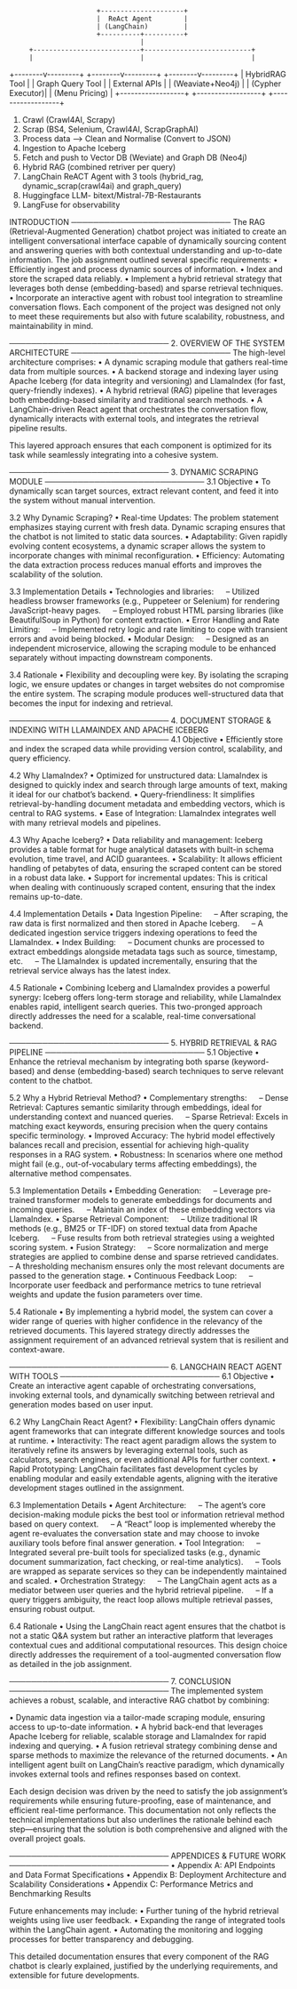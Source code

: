                           +---------------------+
                          |  ReAct Agent        |
                          | (LangChain)         |
                          +----------+----------+
                                     |
         +---------------------------+---------------------------+
         |                           |                           |
+--------v---------+        +--------v---------+        +--------v---------+
| HybridRAG Tool   |        | Graph Query Tool |        | External APIs   |
| (Weaviate+Neo4j) |        | (Cypher Executor)|        | (Menu Pricing)  |
+------------------+        +------------------+        +------------------+

1. Crawl (Crawl4AI, Scrapy)
2. Scrap (BS4, Selenium, Crawl4AI, ScrapGraphAI)
3. Process data --> Clean and Normalise (Convert to JSON) 
4. Ingestion to Apache Iceberg
5. Fetch and push to Vector DB (Weviate) and Graph DB (Neo4j)
6. Hybrid RAG (combined retriver per query)
7. LangChain ReACT Agent with 3 tools (hybrid_rag, dynamic_scrap(crawl4ai) and graph_query)
8. Huggingface LLM- bitext/Mistral-7B-Restaurants
9. LangFuse for observability


INTRODUCTION
─────────────────────────────
The RAG (Retrieval-Augmented Generation) chatbot project was initiated to create an intelligent conversational interface capable of dynamically sourcing content and answering queries with both contextual understanding and up-to-date information. The job assignment outlined several specific requirements:
• Efficiently ingest and process dynamic sources of information.
• Index and store the scraped data reliably.
• Implement a hybrid retrieval strategy that leverages both dense (embedding-based) and sparse retrieval techniques.
• Incorporate an interactive agent with robust tool integration to streamline conversation flows.
Each component of the project was designed not only to meet these requirements but also with future scalability, robustness, and maintainability in mind.

─────────────────────────────
2. OVERVIEW OF THE SYSTEM ARCHITECTURE
─────────────────────────────
The high-level architecture comprises:
• A dynamic scraping module that gathers real-time data from multiple sources.
• A backend storage and indexing layer using Apache Iceberg (for data integrity and versioning) and LlamaIndex (for fast, query-friendly indexes).
• A hybrid retrieval (RAG) pipeline that leverages both embedding-based similarity and traditional search methods.
• A LangChain-driven React agent that orchestrates the conversation flow, dynamically interacts with external tools, and integrates the retrieval pipeline results.

This layered approach ensures that each component is optimized for its task while seamlessly integrating into a cohesive system.

─────────────────────────────
3. DYNAMIC SCRAPING MODULE
─────────────────────────────
3.1 Objective
• To dynamically scan target sources, extract relevant content, and feed it into the system without manual intervention.

3.2 Why Dynamic Scraping?
• Real-time Updates: The problem statement emphasizes staying current with fresh data. Dynamic scraping ensures that the chatbot is not limited to static data sources.
• Adaptability: Given rapidly evolving content ecosystems, a dynamic scraper allows the system to incorporate changes with minimal reconfiguration.
• Efficiency: Automating the data extraction process reduces manual efforts and improves the scalability of the solution.

3.3 Implementation Details
• Technologies and libraries:
  – Utilized headless browser frameworks (e.g., Puppeteer or Selenium) for rendering JavaScript-heavy pages.
  – Employed robust HTML parsing libraries (like BeautifulSoup in Python) for content extraction.
• Error Handling and Rate Limiting:
  – Implemented retry logic and rate limiting to cope with transient errors and avoid being blocked.
• Modular Design:
  – Designed as an independent microservice, allowing the scraping module to be enhanced separately without impacting downstream components.

3.4 Rationale
• Flexibility and decoupling were key. By isolating the scraping logic, we ensure updates or changes in target websites do not compromise the entire system. The scraping module produces well-structured data that becomes the input for indexing and retrieval.

─────────────────────────────
4. DOCUMENT STORAGE & INDEXING WITH LLAMAINDEX AND APACHE ICEBERG
─────────────────────────────
4.1 Objective
• Efficiently store and index the scraped data while providing version control, scalability, and query efficiency.

4.2 Why LlamaIndex?
• Optimized for unstructured data: LlamaIndex is designed to quickly index and search through large amounts of text, making it ideal for our chatbot’s backend.
• Query-friendliness: It simplifies retrieval-by-handling document metadata and embedding vectors, which is central to RAG systems.
• Ease of Integration: LlamaIndex integrates well with many retrieval models and pipelines.

4.3 Why Apache Iceberg?
• Data reliability and management: Iceberg provides a table format for huge analytical datasets with built-in schema evolution, time travel, and ACID guarantees.
• Scalability: It allows efficient handling of petabytes of data, ensuring the scraped content can be stored in a robust data lake.
• Support for incremental updates: This is critical when dealing with continuously scraped content, ensuring that the index remains up-to-date.

4.4 Implementation Details
• Data Ingestion Pipeline:
  – After scraping, the raw data is first normalized and then stored in Apache Iceberg.
  – A dedicated ingestion service triggers indexing operations to feed the LlamaIndex.
• Index Building:
  – Document chunks are processed to extract embeddings alongside metadata tags such as source, timestamp, etc.
  – The LlamaIndex is updated incrementally, ensuring that the retrieval service always has the latest index.

4.5 Rationale
• Combining Iceberg and LlamaIndex provides a powerful synergy: Iceberg offers long-term storage and reliability, while LlamaIndex enables rapid, intelligent search queries. This two-pronged approach directly addresses the need for a scalable, real-time conversational backend.

─────────────────────────────
5. HYBRID RETRIEVAL & RAG PIPELINE
─────────────────────────────
5.1 Objective
• Enhance the retrieval mechanism by integrating both sparse (keyword-based) and dense (embedding-based) search techniques to serve relevant content to the chatbot.

5.2 Why a Hybrid Retrieval Method?
• Complementary strengths:
  – Dense Retrieval: Captures semantic similarity through embeddings, ideal for understanding context and nuanced queries.
  – Sparse Retrieval: Excels in matching exact keywords, ensuring precision when the query contains specific terminology.
• Improved Accuracy: The hybrid model effectively balances recall and precision, essential for achieving high-quality responses in a RAG system. • Robustness: In scenarios where one method might fail (e.g., out-of-vocabulary terms affecting embeddings), the alternative method compensates.

5.3 Implementation Details
• Embedding Generation:
  – Leverage pre-trained transformer models to generate embeddings for documents and incoming queries.
  – Maintain an index of these embedding vectors via LlamaIndex.
• Sparse Retrieval Component:
  – Utilize traditional IR methods (e.g., BM25 or TF-IDF) on stored textual data from Apache Iceberg.
  – Fuse results from both retrieval strategies using a weighted scoring system. • Fusion Strategy:
  – Score normalization and merge strategies are applied to combine dense and sparse retrieved candidates.
  – A thresholding mechanism ensures only the most relevant documents are passed to the generation stage. • Continuous Feedback Loop:
  – Incorporate user feedback and performance metrics to tune retrieval weights and update the fusion parameters over time.

5.4 Rationale
• By implementing a hybrid model, the system can cover a wider range of queries with higher confidence in the relevancy of the retrieved documents. This layered strategy directly addresses the assignment requirement of an advanced retrieval system that is resilient and context-aware.

─────────────────────────────
6. LANGCHAIN REACT AGENT WITH TOOLS
─────────────────────────────
6.1 Objective
• Create an interactive agent capable of orchestrating conversations, invoking external tools, and dynamically switching between retrieval and generation modes based on user input.

6.2 Why LangChain React Agent?
• Flexibility: LangChain offers dynamic agent frameworks that can integrate different knowledge sources and tools at runtime.
• Interactivity: The react agent paradigm allows the system to iteratively refine its answers by leveraging external tools, such as calculators, search engines, or even additional APIs for further context.
• Rapid Prototyping: LangChain facilitates fast development cycles by enabling modular and easily extendable agents, aligning with the iterative development stages outlined in the assignment.

6.3 Implementation Details
• Agent Architecture:
  – The agent’s core decision-making module picks the best tool or information retrieval method based on query context.
  – A “React” loop is implemented whereby the agent re-evaluates the conversation state and may choose to invoke auxiliary tools before final answer generation. • Tool Integration:
  – Integrated several pre-built tools for specialized tasks (e.g., dynamic document summarization, fact checking, or real-time analytics).   – Tools are wrapped as separate services so they can be independently maintained and scaled. • Orchestration Strategy:
  – The LangChain agent acts as a mediator between user queries and the hybrid retrieval pipeline.   – If a query triggers ambiguity, the react loop allows multiple retrieval passes, ensuring robust output.

6.4 Rationale
• Using the LangChain react agent ensures that the chatbot is not a static Q&A system but rather an interactive platform that leverages contextual cues and additional computational resources. This design choice directly addresses the requirement of a tool-augmented conversation flow as detailed in the job assignment.

─────────────────────────────
7. CONCLUSION
─────────────────────────────
The implemented system achieves a robust, scalable, and interactive RAG chatbot by combining:

• Dynamic data ingestion via a tailor-made scraping module, ensuring access to up-to-date information.
• A hybrid back-end that leverages Apache Iceberg for reliable, scalable storage and LlamaIndex for rapid indexing and querying.
• A fusion retrieval strategy combining dense and sparse methods to maximize the relevance of the returned documents.
• An intelligent agent built on LangChain’s reactive paradigm, which dynamically invokes external tools and refines responses based on context.

Each design decision was driven by the need to satisfy the job assignment’s requirements while ensuring future-proofing, ease of maintenance, and efficient real-time performance. This documentation not only reflects the technical implementations but also underlines the rationale behind each step—ensuring that the solution is both comprehensive and aligned with the overall project goals.

─────────────────────────────
APPENDICES & FUTURE WORK
─────────────────────────────
• Appendix A: API Endpoints and Data Format Specifications
• Appendix B: Deployment Architecture and Scalability Considerations
• Appendix C: Performance Metrics and Benchmarking Results

Future enhancements may include:
• Further tuning of the hybrid retrieval weights using live user feedback.
• Expanding the range of integrated tools within the LangChain agent.
• Automating the monitoring and logging processes for better transparency and debugging.

This detailed documentation ensures that every component of the RAG chatbot is clearly explained, justified by the underlying requirements, and extensible for future developments.